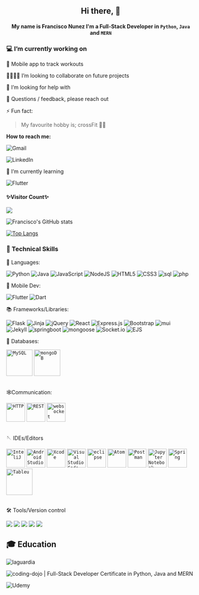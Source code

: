 <!--<img src="https://user-images.githubusercontent.com/110621165/206526277-3be5e2fe-638a-4bea-a7cc-254352a38f51.png" alt="my banner">-->

<h2 align="center">
   Hi there, 👋
</h2>
<h4 align="center">
   My name is Francisco Nunez I'm a Full-Stack Developer in <code>Python</code>, <code>Java</code> and <code>MERN</code> 
</h4>

### 💻 I’m currently working on

📱 Mobile app to track workouts

👨‍💻👩‍💻 I’m looking to collaborate on future projects

🤔 I’m looking for help with

💬 Questions / feedback, please reach out 
 
⚡ Fun fact:

> My favourite hobby is; crossFit 🏋️‍♀️

**How to reach me:**
   
![Gmail](https://img.shields.io/badge/Gmail-francisconunez582@gmail.com-white?style=for-the-badge&logo=gmail&logoColor=red)   

![LinkedIn](https://img.shields.io/badge/LinkedIn-linkedin.com/in/franknz-%23fff.svg?style=for-the-badge&logo=linkedin&logoColor=blue)   
   
🌱 I’m currently learning

![Flutter](https://img.shields.io/badge/Flutter-%2302569B.svg?style=for-the-badge&logo=Flutter&logoColor=white)

<h4>✨Visitor Count✨</h4>

<img src="https://profile-counter.glitch.me/F-Nunnez/count.svg" />

![Francisco's GitHub stats](https://github-readme-stats.vercel.app/api?username=F-Nunnez&theme=dark&show_icons=true)

[![Top Langs](https://github-readme-stats.vercel.app/api/top-langs/?username=F-Nunnez&layout=compact)](https://github.com/anuraghazra/github-readme-stats)

### 💼 Technical Skills
🧮 Languages:

![Python](https://img.shields.io/badge/python-3670A0?style=for-the-badge&logo=python&logoColor=ffdd54)
![Java](https://img.shields.io/badge/java-%23ED8B00.svg?style=for-the-badge&logo=java&logoColor=white)
![JavaScript](https://img.shields.io/badge/javascript-%23323330.svg?style=for-the-badge&logo=javascript&logoColor=%23F7DF1E)
![NodeJS](https://img.shields.io/badge/node.js-6DA55F?style=for-the-badge&logo=node.js&logoColor=white)
![HTML5](https://img.shields.io/badge/html5-%23E34F26.svg?style=for-the-badge&logo=html5&logoColor=white)
![CSS3](https://img.shields.io/badge/css3-%231572B6.svg?style=for-the-badge&logo=css3&logoColor=white)
![sql](https://img.shields.io/badge/sql-%2320232a.svg?style=for-the-badge&logo=database&logoColor=%2361DAFB)
![php](https://img.shields.io/badge/PHP-%2366595C.svg?style=for-the-badge&logo=PHP&logoColor=white)

📱 Mobile Dev:

![Flutter](https://img.shields.io/badge/Flutter-%2302569B.svg?style=for-the-badge&logo=Flutter&logoColor=white)
![Dart](https://img.shields.io/badge/Dart-%2302569B.svg?style=for-the-badge&logo=Dart&logoColor=white)

📚 Frameworks/Libraries:

![Flask](https://img.shields.io/badge/flask-%23000.svg?style=for-the-badge&logo=flask&logoColor=white)
![Jinja](https://img.shields.io/badge/jinja-white.svg?style=for-the-badge&logo=jinja&logoColor=black)
![jQuery](https://img.shields.io/badge/jquery-%230769AD.svg?style=for-the-badge&logo=jquery&logoColor=white)
![React](https://img.shields.io/badge/react-%2320232a.svg?style=for-the-badge&logo=react&logoColor=%2361DAFB)
![Express.js](https://img.shields.io/badge/express.js-%23404d59.svg?style=for-the-badge&logo=express&logoColor=%2361DAFB)
![Bootstrap](https://img.shields.io/badge/bootstrap-%23563D7C.svg?style=for-the-badge&logo=bootstrap&logoColor=white)
![mui](https://img.shields.io/badge/mui-%23563D7C.svg?style=for-the-badge&logo=mui&logoColor=white)   
![Jekyll](https://img.shields.io/badge/jekyll-%23404d59.svg?style=for-the-badge&logo=jekyll&logoColor=CC0000)
![springboot](https://img.shields.io/badge/springboot-%6DB33F.svg?style=for-the-badge&logo=springboot&logoColor=white)
![mongoose](https://user-images.githubusercontent.com/110621165/206325137-91b4522e-24a1-42a7-acac-ed8c71cb54a9.png)
![Socket.io](https://img.shields.io/badge/Socket.io-black?style=for-the-badge&logo=socket.io&badgeColor=010101)
![EJS](https://img.shields.io/badge/ejs-B4CA65.svg?style=for-the-badge&logo=ejs&logoColor=A91E50)

💾 Databases:

<div>
	<code><img height="70" src="https://user-images.githubusercontent.com/25181517/183896128-ec99105a-ec1a-4d85-b08b-1aa1620b2046.png" alt="MySQL" title="MySQL" /></code>
	<code><img height="70" src="https://user-images.githubusercontent.com/25181517/182884177-d48a8579-2cd0-447a-b9a6-ffc7cb02560e.png" alt="mongoDB" title="mongoDB" /></code>
</div>
<br>

🕸️Communication:

<div>
	<code><img height="50" src="https://user-images.githubusercontent.com/25181517/192107854-765620d7-f909-4953-a6da-36e1ef69eea6.png" alt="HTTP" title="HTTP" /></code>
	<code><img height="50" src="https://user-images.githubusercontent.com/25181517/192107858-fe19f043-c502-4009-8c47-476fc89718ad.png" alt="REST" title="REST" /></code>
	<code><img height="50" src="https://user-images.githubusercontent.com/25181517/187070862-03888f18-2e63-4332-95fb-3ba4f2708e59.png" alt="websocket" title="websocket" /></code>
</div>
<br>

🪡 IDEs/Editors
   
<div>
	<code><img height="50" src="https://user-images.githubusercontent.com/25181517/192108890-200809d1-439c-4e23-90d3-b090cf9a4eea.png" alt="InteliJ" title="InteliJ" /></code>
	<code><img height="50" src="https://user-images.githubusercontent.com/25181517/192108895-20dc3343-43e3-4a54-a90e-13a4abbc57b9.png" alt="Android Studio" title="Android Studio" /></code>
	<code><img height="50" src="https://user-images.githubusercontent.com/25181517/186711578-bf30cb30-40b7-4b45-95a5-bdf837c372e7.png" alt="Xcode" title="Xcode" /></code>
	<code><img height="50" src="https://user-images.githubusercontent.com/25181517/192108891-d86b6220-e232-423a-bf5f-90903e6887c3.png" alt="Visual Studio Code" title="Visual Studio Code" /></code>
	<code><img height="50" src="https://user-images.githubusercontent.com/25181517/192108892-6e9b5cdf-4e35-4a70-ad9a-801a93a07c1c.png" alt="eclipse" title="eclipse" /></code>
	<code><img height="50" src="https://user-images.githubusercontent.com/25181517/190887571-ddd87d6e-77f8-41e7-b755-9b6d68e4fab7.png" alt="Atom" title="Atom" /></code>
	<code><img height="50" src="https://user-images.githubusercontent.com/25181517/192109061-e138ca71-337c-4019-8d42-4792fdaa7128.png" alt="Postman" title="Postman" /></code>
	<code><img height="50" src="https://user-images.githubusercontent.com/25181517/183914128-3fc88b4a-4ac1-40e6-9443-9a30182379b7.png" alt="Jupyter Notebook" title="Jupyter Notebook" /></code>
	<code><img height="50" src="https://user-images.githubusercontent.com/25181517/117201470-f6d56780-adec-11eb-8f7c-e70e376cfd07.png" alt="Spring" title="Spring" /></code>
	<code><img height="70" src="https://user-images.githubusercontent.com/110621165/209505473-659d0bc1-e2b7-4ff5-af0a-a39b4c586037.png" alt="Tableu" title="Tableu" /></code>

</div>
<br>
   
🛠️ Tools/Version control

![](https://img.shields.io/badge/NPM-informational?style=flat&logo=NPM&color=CB3837)
![](https://img.shields.io/badge/Heroku-informational?style=flat&logo=Heroku&color=430098)
![](https://img.shields.io/badge/Hyper-informational?style=flat&logo=Hyper&color=000000)
![](https://img.shields.io/badge/Git-informational?style=flat&logo=Git&color=F05032)
![](https://img.shields.io/badge/GitHub-informational?style=flat&logo=GitHub&color=181717)

## 🎓 Education
   
![laguardia](https://user-images.githubusercontent.com/110621165/206085847-0aec380e-ca9b-4ba4-ac37-13932515b735.png)

![coding-dojo](https://user-images.githubusercontent.com/110621165/206084000-2a50d121-e7aa-489f-bd69-e2c01e378a3e.png) | Full-Stack Developer Certificate in Python, Java and MERN

![Udemy](https://img.shields.io/badge/Udemy-A435F0?style=for-the-badge&logo=Udemy&logoColor=white)
